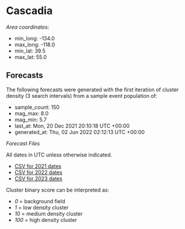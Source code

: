# Cascadia

*Area coordinates:*
- min_long: -134.0
- max_long: -118.0
- min_lat: 39.5
- max_lat: 55.0

## Forecasts

The following forecasts were generated with the first iteration of cluster density (3 search intervals) from a sample event population of:

- sample_count: 150
- mag_max: 8.0
- mag_min: 5.7
- last_at: Mon, 20 Dec 2021 20:10:18 UTC +00:00
- generated_at: Thu, 02 Jun 2022 02:12:13 UTC +00:00

*Forecast Files*

All dates in UTC unless otherwise indicated.
- [CSV for 2021 dates](20220601192549-cascadia-2021_orbit_convergence_risk_dates.csv)
- [CSV for 2022 dates](20220601192557-cascadia-2022_orbit_convergence_risk_dates.csv)
- [CSV for 2023 dates](20220601192606-cascadia-2023_orbit_convergence_risk_dates.csv)

Cluster binary score can be interpreted as:
- *0* = background field
- *1* = low density cluster
- *10* = medium density cluster
- *100* = high density cluster
